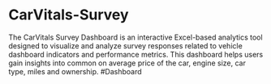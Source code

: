 # CarVitals-Survey
The CarVitals Survey Dashboard is an interactive Excel-based analytics tool designed to visualize and analyze survey responses related to vehicle dashboard indicators and performance metrics. This dashboard helps users gain insights into common on average price of the car, engine size, car type, miles and ownership.
#Dashboard
